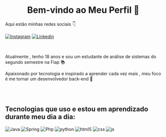 <!-- Título -->
<h1 align="center">Bem-vindo ao Meu Perfil 👋</h1>

Aqui estão minhas redes sociais 👇<br>
<br>
[![Instagram](https://img.shields.io/badge/Instagram-E4405F?style=for-the-badge&logo=instagram&logoColor=white)](https://instagram.com/vini.monteiro_)
[![Linkedin](https://img.shields.io/badge/LinkedIn-0077B5?style=for-the-badge&logo=linkedin&logoColor=white)](www.linkedin.com/in/vinicius-monteiro-9ab629216)
<br>
<br>
<br>
<p>Atualmente , tenho 18 anos e sou um estudante de análise de sistemas do segundo semestre na Fiap 📚</p>
<p>Apaixonado por tecnologia e inspirado a aprender cada vez mais , meu foco é me tornar um desenvolvedor back-end 🚀</p>
<br>
<br>
<h2>Tecnologias que uso e estou em aprendizado durante meu dia a dia:</h2>
<div style="display: inline_block">
  <img align="center" alt="Java" src="https://img.shields.io/badge/Java-ED8B00?style=for-the-badge&logo=openjdk&logoColor=white" />
  <img align="center" alt="Spring" src="https://img.shields.io/badge/Spring-6DB33F?style=for-the-badge&logo=spring&logoColor=white" />
  <img align="center" alt="Php" src="https://img.shields.io/badge/PHP-777BB4?style=for-the-badge&logo=php&logoColor=white" />
  <img align="center" alt="python" src="https://img.shields.io/badge/Python-14354C?style=for-the-badge&logo=python&logoColor=white" />
  <img align="center" alt="html5" src="https://img.shields.io/badge/HTML5-E34F26?style=for-the-badge&logo=html5&logoColor=white" />
  <img align="center" alt="css" src="https://img.shields.io/badge/CSS3-1572B6?style=for-the-badge&logo=css3&logoColor=white" />
  <img align="center" alt="js" src="https://img.shields.io/badge/JavaScript-F7DF1E?style=for-the-badge&logo=javascript&logoColor=black" />
</div><br/>
